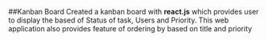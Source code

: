 ##Kanban Board
Created a kanban board with **react.js** which provides user to display the based of Status of task, Users and Priority. This web application also provides feature of ordering by based on title and priority

